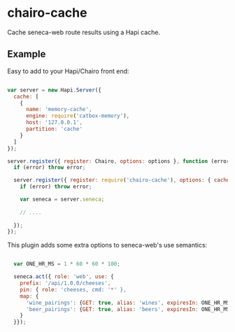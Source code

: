 # chairo-cache
Cache seneca-web route results using a Hapi cache.

## Example

Easy to add to your Hapi/Chairo front end:

```javascript

var server = new Hapi.Server({
  cache: [
    {
      name: 'memory-cache',
      engine: require('catbox-memory'),
      host: '127.0.0.1',
      partition: 'cache'
    }
  ]
});

server.register({ register: Chairo, options: options }, function (error) {
  if (error) throw error;

  server.register({ register: require('chairo-cache'), options: { cacheName: 'memory-cache' } }, function (error) {
    if (error) throw error;

    var seneca = server.seneca;
   
    // ....
  
  });
});

```

This plugin adds some extra options to seneca-web's use semantics:

```javascript

  var ONE_HR_MS = 1 * 60 * 60 * 100;

  seneca.act({ role: 'web', use: {
    prefix: '/api/1.0.0/cheeses',
    pin: { role: 'cheeses, cmd: '*' },
    map: {
      'wine_pairings': {GET: true, alias: 'wines', expiresIn: ONE_HR_MS },
      'beer_pairings': {GET: true, alias: 'beers', expiresIn: ONE_HR_MS, privacy: 'public' },
    }
  }});

```
